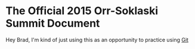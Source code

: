 # The Official 2015 Orr-Soklaski Summit Document

Hey Brad, I'm kind of just using this as an opportunity to practice using [Git](https://git-scm.com/)
